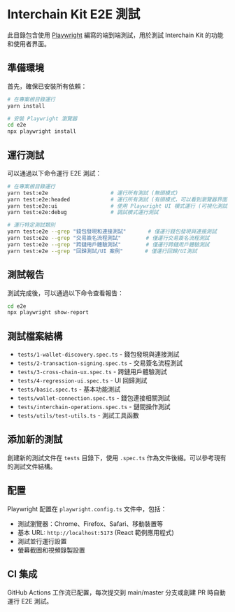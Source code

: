 # Interchain Kit E2E 測試

此目錄包含使用 [Playwright](https://playwright.dev/) 編寫的端到端測試，用於測試 Interchain Kit 的功能和使用者界面。

## 準備環境

首先，確保已安裝所有依賴：

```bash
# 在專案根目錄運行
yarn install

# 安裝 Playwright 瀏覽器
cd e2e
npx playwright install
```

## 運行測試

可以通過以下命令運行 E2E 測試：

```bash
# 在專案根目錄運行
yarn test:e2e                    # 運行所有測試 (無頭模式)
yarn test:e2e:headed             # 運行所有測試 (有頭模式，可以看到瀏覽器界面)
yarn test:e2e:ui                 # 使用 Playwright UI 模式運行 (可視化測試界面)
yarn test:e2e:debug              # 調試模式運行測試

# 運行特定測試類別
yarn test:e2e --grep "錢包發現和連接測試"       # 僅運行錢包發現與連接測試
yarn test:e2e --grep "交易簽名流程測試"        # 僅運行交易簽名流程測試
yarn test:e2e --grep "跨鏈用戶體驗測試"        # 僅運行跨鏈用戶體驗測試
yarn test:e2e --grep "回歸測試/UI 案例"       # 僅運行回歸/UI測試
```

## 測試報告

測試完成後，可以通過以下命令查看報告：

```bash
cd e2e
npx playwright show-report
```

## 測試檔案結構

- `tests/1-wallet-discovery.spec.ts` - 錢包發現與連接測試
- `tests/2-transaction-signing.spec.ts` - 交易簽名流程測試
- `tests/3-cross-chain-ux.spec.ts` - 跨鏈用戶體驗測試
- `tests/4-regression-ui.spec.ts` - UI 回歸測試
- `tests/basic.spec.ts` - 基本功能測試
- `tests/wallet-connection.spec.ts` - 錢包連接相關測試
- `tests/interchain-operations.spec.ts` - 鏈間操作測試
- `tests/utils/test-utils.ts` - 測試工具函數

## 添加新的測試

創建新的測試文件在 `tests` 目錄下，使用 `.spec.ts` 作為文件後綴。可以參考現有的測試文件結構。

## 配置

Playwright 配置在 `playwright.config.ts` 文件中，包括：

- 測試瀏覽器：Chrome、Firefox、Safari、移動裝置等
- 基本 URL: `http://localhost:5173` (React 範例應用程式)
- 測試並行運行設置
- 螢幕截圖和視頻錄製設置

## CI 集成

GitHub Actions 工作流已配置，每次提交到 main/master 分支或創建 PR 時自動運行 E2E 測試。
